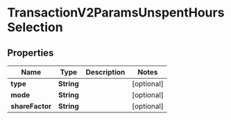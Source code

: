 

# TransactionV2ParamsUnspentHoursSelection

## Properties

Name | Type | Description | Notes
------------ | ------------- | ------------- | -------------
**type** | **String** |  |  [optional]
**mode** | **String** |  |  [optional]
**shareFactor** | **String** |  |  [optional]



